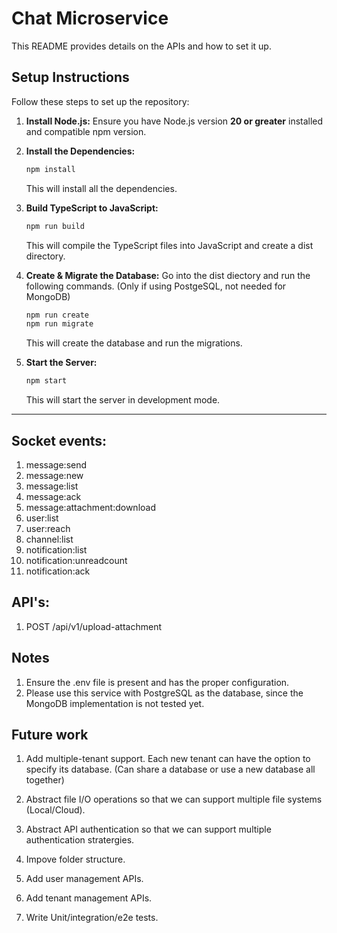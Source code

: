 # Chat Microservice

This README provides details on the APIs and how to set it up.

## Setup Instructions

Follow these steps to set up the repository:

1. **Install Node.js:**
   Ensure you have Node.js version **20 or greater** installed and compatible npm version.

2. **Install the Dependencies:**
   ```bash
   npm install
   ```
   This will install all the dependencies.

3. **Build TypeScript to JavaScript:**
   ```bash
   npm run build
   ```
   This will compile the TypeScript files into JavaScript and create a dist directory.

4. **Create & Migrate the Database:**
    Go into the dist diectory and run the following commands. (Only if using PostgeSQL, not needed for MongoDB)
   ```bash
   npm run create
   npm run migrate
   ```
   This will create the database and run the migrations.

5. **Start the Server:**
   ```bash
   npm start
   ```
   This will start the server in development mode.

---

## Socket events:

1. message:send
2. message:new
3. message:list
4. message:ack
5. message:attachment:download
6. user:list
7. user:reach
8. channel:list
9. notification:list
10. notification:unreadcount
11. notification:ack

## API's:

1. POST /api/v1/upload-attachment

## Notes

1. Ensure the .env file is present and has the proper configuration.
2. Please use this service with PostgreSQL as the database, since the MongoDB implementation is not tested yet.

## Future work

1. Add multiple-tenant support. Each new tenant can have the option to specify its database. (Can share a database or use a new database all together)

2. Abstract file I/O operations so that we can support multiple file systems (Local/Cloud).

3. Abstract API authentication so that we can support multiple authentication stratergies.

4. Impove folder structure.

5. Add user management APIs.

6. Add tenant management APIs.

7. Write Unit/integration/e2e tests.
